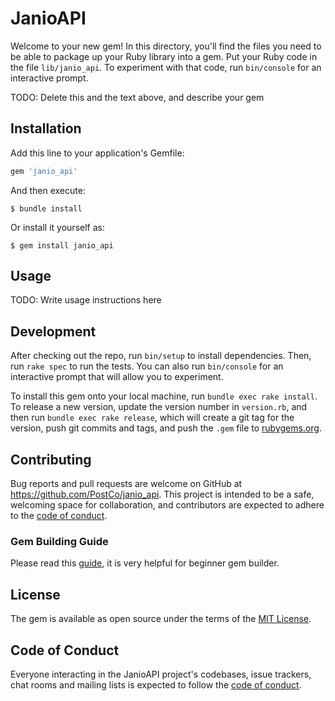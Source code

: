 # JanioAPI

Welcome to your new gem! In this directory, you'll find the files you need to be able to package up your Ruby library into a gem. Put your Ruby code in the file `lib/janio_api`. To experiment with that code, run `bin/console` for an interactive prompt.

TODO: Delete this and the text above, and describe your gem

## Installation

Add this line to your application's Gemfile:

```ruby
gem 'janio_api'
```

And then execute:

    $ bundle install

Or install it yourself as:

    $ gem install janio_api

## Usage

TODO: Write usage instructions here

## Development

After checking out the repo, run `bin/setup` to install dependencies. Then, run `rake spec` to run the tests. You can also run `bin/console` for an interactive prompt that will allow you to experiment.

To install this gem onto your local machine, run `bundle exec rake install`. To release a new version, update the version number in `version.rb`, and then run `bundle exec rake release`, which will create a git tag for the version, push git commits and tags, and push the `.gem` file to [rubygems.org](https://rubygems.org).

## Contributing

Bug reports and pull requests are welcome on GitHub at https://github.com/PostCo/janio_api. This project is intended to be a safe, welcoming space for collaboration, and contributors are expected to adhere to the [code of conduct](https://github.com/[USERNAME]/janio_api/blob/master/CODE_OF_CONDUCT.md).

### Gem Building Guide

Please read this [guide](https://bundler.io/guides/creating_gem.html), it is very helpful for beginner gem builder.

## License

The gem is available as open source under the terms of the [MIT License](https://opensource.org/licenses/MIT).

## Code of Conduct

Everyone interacting in the JanioAPI project's codebases, issue trackers, chat rooms and mailing lists is expected to follow the [code of conduct](https://github.com/[USERNAME]/janio_api/blob/master/CODE_OF_CONDUCT.md).
